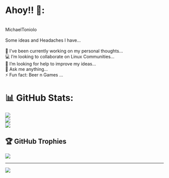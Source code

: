 # Ahoy!! 👋:
<br>MichaelToniolo<br><br>Some ideas and Headaches I have...<br><br>🧠 I've been currently working on my personal thoughts...<br>💻 I’m looking to collaborate on Linux Communities...<br>🤔 I’m looking for help to improve my ideas...<br>💬 Ask me anything...<br>⚡ Fun fact: Beer n Games ...


# 📊 GitHub Stats:
![](https://github-readme-stats.vercel.app/api?username=michaeltoniolo&theme=monokai&hide_border=false&include_all_commits=true&count_private=true)<br/>
![](https://github-readme-streak-stats.herokuapp.com/?user=michaeltoniolo&theme=monokai&hide_border=false)<br/>
![](https://github-readme-stats.vercel.app/api/top-langs/?username=michaeltoniolo&theme=monokai&hide_border=false&include_all_commits=true&count_private=true&layout=compact)

## 🏆 GitHub Trophies
![](https://github-profile-trophy.vercel.app/?username=michaeltoniolo&theme=monokai&no-frame=false&no-bg=true&margin-w=4)

---
[![](https://visitcount.itsvg.in/api?id=michaeltoniolo&icon=1&color=10)](https://visitcount.itsvg.in)

<!-- Proudly created with GPRM ( https://gprm.itsvg.in ) -->
